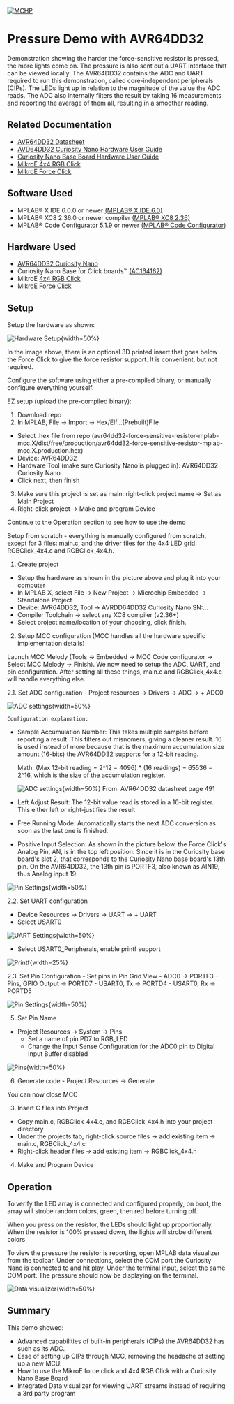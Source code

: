 <!-- Please do not change this logo with link -->

[![MCHP](images/microchip.png)](https://www.microchip.com)

# Pressure Demo with AVR64DD32

<!-- This is where the introduction to the example goes, including mentioning the peripherals used -->
Demonstration showing the harder the force-sensitive resistor is pressed, the more lights come on. The pressure is also sent out a UART interface that can be viewed locally. The AVR64DD32 contains the ADC and UART required to run this demonstration, called core-independent peripherals (CIPs). The LEDs light up in relation to the magnitude of the value the ADC reads. The ADC also internally filters the result by taking 16 measurements and reporting the average of them all, resulting in a smoother reading.

## Related Documentation

<!-- Any information about an application note or tech brief can be linked here. Use unbreakable links!
     In addition a link to the device family landing page and relevant peripheral pages as well:
     - [AN3381 - Brushless DC Fan Speed Control Using Temperature Input and Tachometer Feedback](https://microchip.com/00003381/)
     - [PIC18F-Q10 Family Product Page](https://www.microchip.com/design-centers/8-bit/pic-mcus/device-selection/pic18f-q10-product-family) -->
- [AVR64DD32 Datasheet](https://ww1.microchip.com/downloads/aemDocuments/documents/MCU08/ProductDocuments/DataSheets/AVR64DD32-28-Prelim-DataSheet-DS40002315B.pdf)
- [AVD64DD32 Curiosity Nano Hardware User Guide](https://ww1.microchip.com/downloads/aemDocuments/documents/MCU08/ProductDocuments/UserGuides/AVR64DD32CNANO-Prel-HW-UserGuide-DS50003323.pdf)
- [Curiosity Nano Base Board Hardware User Guide](https://ww1.microchip.com/downloads/en/DeviceDoc/Curiosity-Nano-Base-for-Click-boards-User-Guide-50002839B.pdf)
- [MikroE 4x4 RGB Click](https://www.mikroe.com/4x4-rgb-click)
- [MikroE Force Click](https://www.mikroe.com/force-click)

## Software Used

<!-- All software used in this example must be listed here. Use unbreakable links!
     - MPLAB® X IDE 5.30 or newer [(microchip.com/mplab/mplab-x-ide)](http://www.microchip.com/mplab/mplab-x-ide)
     - MPLAB® XC8 2.10 or a newer compiler [(microchip.com/mplab/compilers)](http://www.microchip.com/mplab/compilers)
     - MPLAB® Code Configurator (MCC) 3.95.0 or newer [(microchip.com/mplab/mplab-code-configurator)](https://www.microchip.com/mplab/mplab-code-configurator)
     - MPLAB® Code Configurator (MCC) Device Libraries PIC10 / PIC12 / PIC16 / PIC18 MCUs [(microchip.com/mplab/mplab-code-configurator)](https://www.microchip.com/mplab/mplab-code-configurator)
     - Microchip PIC18F-Q Series Device Support (1.4.109) or newer [(packs.download.microchip.com/)](https://packs.download.microchip.com/) -->

- MPLAB® X IDE 6.0.0 or newer [(MPLAB® X IDE 6.0)](https://www.microchip.com/en-us/development-tools-tools-and-software/mplab-x-ide?utm_source=GitHub&utm_medium=TextLink&utm_campaign=MCU8_MMTCha_MPAE_Examples&utm_content=avr64dd32-force-sensitive-resistor-mplab-mcc-github)
- MPLAB® XC8 2.36.0 or newer compiler [(MPLAB® XC8 2.36)](https://www.microchip.com/en-us/development-tools-tools-and-software/mplab-xc-compilers?utm_source=GitHub&utm_medium=TextLink&utm_campaign=MCU8_MMTCha_MPAE_Examples&utm_content=avr64dd32-force-sensitive-resistor-mplab-mcc-github)
- MPLAB® Code Configurator 5.1.9 or newer [(MPLAB® Code Configurator)](https://www.microchip.com/en-us/tools-resources/configure/mplab-code-configurator)

## Hardware Used

<!-- All hardware used in this example must be listed here. Use unbreakable links!
     - PIC18F47Q10 Curiosity Nano [(DM182029)](https://www.microchip.com/Developmenttools/ProductDetails/DM182029)
     - Curiosity Nano Base for Click boards™ [(AC164162)](https://www.microchip.com/Developmenttools/ProductDetails/AC164162)
     - POT Click board™ [(MIKROE-3402)](https://www.mikroe.com/pot-click) -->
- [AVR64DD32 Curiosity Nano](https://www.microchip.com/en-us/product/AVR64DD32)
- Curiosity Nano Base for Click boards™ [(AC164162)](https://www.microchip.com/Developmenttools/ProductDetails/AC164162)
- MikroE [4x4 RGB Click](https://www.mikroe.com/4x4-rgb-click)
- MikroE [Force Click](https://www.mikroe.com/force-click)

## Setup

<!-- Explain how to connect hardware and set up software. Depending on complexity, step-by-step instructions and/or tables and/or images can be used -->

Setup the hardware as shown:

![Hardware Setup](images/hardware_setup.JPG){width=50%}

In the image above, there is an optional 3D printed insert that goes below the Force Click to give the force resistor support. It is convenient, but not required.

Configure the software using either a pre-compiled binary, or manually configure everything yourself.

EZ setup (upload the pre-compiled binary):
1. Download repo
2. In MPLAB, File -> Import -> Hex/Elf...(Prebuilt)File
  - Select .hex file from repo (avr64dd32-force-sensitive-resistor-mplab-mcc.X/dist/free/production/avr64dd32-force-sensitive-resistor-mplab-mcc.X.production.hex)
  - Device: AVR64DD32
  - Hardware Tool (make sure Curiosity Nano is plugged in): AVR64DD32 Curiosity Nano
  - Click next, then finish
3. Make sure this project is set as main: right-click project name -> Set as Main Project
4. Right-click project -> Make and program Device

Continue to the Operation section to see how to use the demo

Setup from scratch - everything is manually configured from scratch, except for 3 files: main.c, and the driver files for the 4x4 LED grid: RGBClick_4x4.c and RGBClick_4x4.h.

1. Create project
 - Setup the hardware as shown in the picture above and plug it into your computer
 - In MPLAB X, select File -> New Project -> Microchip Embedded -> Standalone Project
 - Device: AVR64DD32, Tool -> AVRDD64DD32 Curiosity Nano  SN:...
 - Compiler Toolchain -> select any XC8 compiler (v2.36+)
 - Select project name/location of your choosing, click finish.


2. Setup MCC configuration (MCC handles all the hardware specific implementation details)

  Launch MCC Melody (Tools -> Embedded -> MCC Code configurator -> Select MCC Melody -> Finish).
 We now need to setup the ADC, UART, and pin configuration. After setting all these things, main.c and RGBClick_4x4.c will handle everything else.

  2.1. Set ADC configuration
    - Project resources -> Drivers -> ADC -> + ADC0

  ![ADC settings](images/adc_settings.png){width=50%}

    Configuration explanation:
  - Sample Accumulation Number: This takes multiple samples before reporting a result. This filters out misnomers, giving a cleaner result. 16 is used instead of more because that is the maximum accumulation size amount (16-bits) the AVR64DD32 supports for a 12-bit reading.

    Math: (Max 12-bit reading = 2^12 = 4096) * (16 readings) = 65536 = 2^16, which is the size of the accumulation register.

    ![ADC settings](images/accumulation.png){width=50%} From: AVR64DD32 datasheet page 491
  - Left Adjust Result: The 12-bit value read is stored in a 16-bit register. This either left or right-justifies the result
  - Free Running Mode: Automatically starts the next ADC conversion as soon as the last one is finished.
  - Positive Input Selection: As shown in the picture below, the Force Click's Analog Pin, AN, is in the top left position. Since it is in the Curiosity base board's slot 2, that corresponds to the Curiosity Nano base board's 13th pin. On the AVR64DD32, the 13th pin is PORTF3, also known as AIN19, thus Analog input 19.

  ![Pin Settings](images/pin_selection.png){width=50%}

  2.2. Set UART configuration
  - Device Resources -> Drivers -> UART -> + UART
  - Select USART0

  ![UART Settings](images/uart1.png){width=50%}

  - Select USART0_Peripherals, enable printf support

  ![Printf](images/printf_support.png){width=25%}

  2.3. Set Pin Configuration
    - Set pins in Pin Grid View
    - ADC0 -> PORTF3
    - Pins, GPIO Output -> PORTD7
    - USART0, Tx -> PORTD4
    - USART0, Rx -> PORTD5

  ![Pin Settings](images/pin_grid_view.png){width=50%}

  5. Set Pin Name
  - Project Resources -> System -> Pins
    - Set a name of pin PD7 to RGB_LED
    - Change the Input Sense Configuration for the ADC0 pin to Digital Input Buffer disabled

  ![Pins](images/pins.png){width=50%}

  6. Generate code
    - Project Resources -> Generate

  You can now close MCC


3. Insert C files into Project
  - Copy main.c, RGBClick_4x4.c, and RGBClick_4x4.h into your project directory
  - Under the projects tab, right-click source files -> add existing item -> main.c, RGBClick_4x4.c
  - Right-click header files -> add existing item -> RGBClick_4x4.h
4. Make and Program Device


## Operation
<a id="operation"></a>
<!-- Explain how to operate the example. Depending on complexity, step-by-step instructions and/or tables and/or images can be used -->
To verify the LED array is connected and configured properly, on boot, the array will strobe random colors, green, then red before turning off.

When you press on the resistor, the LEDs should light up proportionally. When the resistor is 100% pressed down, the lights will strobe different colors

To view the pressure the resistor is reporting, open MPLAB data visualizer from the toolbar.
Under connections, select the COM port the Curiosity Nano is connected to and hit play.
Under the terminal input, select the same COM port. The pressure should now be displaying on the terminal.

![Data visualizer](images/data_vis_output.png){width=50%}

## Summary

<!-- Summarize what the example has shown -->
This demo showed:
 - Advanced capabilities of built-in peripherals (CIPs) the AVR64DD32 has such as its ADC.
 - Ease of setting up CIPs through MCC, removing the headache of setting up a new MCU.
 - How to use the MikroE force click and 4x4 RGB Click with a Curiosity Nano Base Board
 - Integrated Data visualizer for viewing UART streams instead of requiring a 3rd party program
